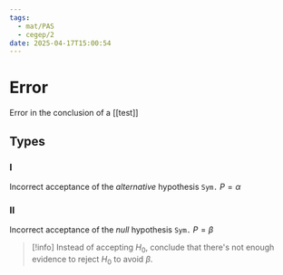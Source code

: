 ```yaml
---
tags:
  - mat/PAS
  - cegep/2
date: 2025-04-17T15:00:54
---
```


# Error

Error in the conclusion of a [[test]]

## Types

### I

Incorrect acceptance of the *alternative* hypothesis
`Sym.` $P = \alpha$

### II

Incorrect acceptance of the *null* hypothesis
`Sym.` $P = \beta$

> [!info] Instead of accepting $H_0$, conclude that there's not enough evidence to reject $H_0$ to avoid $\beta$.